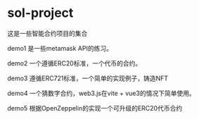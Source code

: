 # sol-project
这是一些智能合约项目的集合

demo1 是一些metamask API的练习。

demo2 一个遵循ERC20标准，一个代币的合约。

demo3 遵循ERC721标准，一个简单的实现例子，铸造NFT

demo4 一个猜数字合约，web3.js在vite + vue3的情况下简单使用。

demo5 根据OpenZeppelin的实现一个可升级的ERC20代币合约